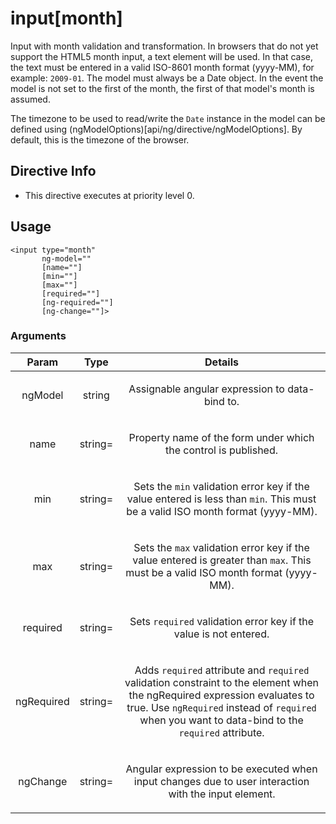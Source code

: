 



# input[month]








Input with month validation and transformation. In browsers that do not yet support
the HTML5 month input, a text element will be used. In that case, the text must be entered in a valid ISO-8601
month format (yyyy-MM), for example: `2009-01`. The model must always be a Date object. In the event the model is
not set to the first of the month, the first of that model's month is assumed.

The timezone to be used to read/write the `Date` instance in the model can be defined using
(ngModelOptions)[api/ng/directive/ngModelOptions]. By default, this is the timezone of the browser.








## Directive Info


* This directive executes at priority level 0.


## Usage
```
<input type="month"
       ng-model=""
       [name=""]
       [min=""]
       [max=""]
       [required=""]
       [ng-required=""]
       [ng-change=""]>
```


### Arguments

| Param | Type | Details |
| :--: | :--: | :--: |
| ngModel | string | <p>Assignable angular expression to data-bind to.</p>  |
| name | string= | <p>Property name of the form under which the control is published.</p>  |
| min | string= | <p>Sets the <code>min</code> validation error key if the value entered is less than <code>min</code>. This must be a valid ISO month format (yyyy-MM).</p>  |
| max | string= | <p>Sets the <code>max</code> validation error key if the value entered is greater than <code>max</code>. This must be a valid ISO month format (yyyy-MM).</p>  |
| required | string= | <p>Sets <code>required</code> validation error key if the value is not entered.</p>  |
| ngRequired | string= | <p>Adds <code>required</code> attribute and <code>required</code> validation constraint to the element when the ngRequired expression evaluates to true. Use <code>ngRequired</code> instead of <code>required</code> when you want to data-bind to the <code>required</code> attribute.</p>  |
| ngChange | string= | <p>Angular expression to be executed when input changes due to user interaction with the input element.</p>  |




